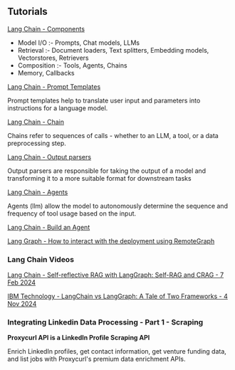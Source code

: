 ## Tutorials

[Lang Chain - Components](https://python.langchain.com/v0.1/docs/modules/)

* Model I/O :- Prompts, Chat models, LLMs
* Retrieval :- Document loaders, Text splitters, Embedding models, Vectorstores, Retrievers
* Composition :- Tools, Agents, Chains
* Memory, Callbacks

[Lang Chain - Prompt Templates](https://python.langchain.com/docs/concepts/prompt_templates/)

Prompt templates help to translate user input and parameters into instructions for a language model. 

[Lang Chain - Chain](https://python.langchain.com/v0.1/docs/modules/chains/)

Chains refer to sequences of calls - whether to an LLM, a tool, or a data preprocessing step.

[Lang Chain - Output parsers](https://www.udemy.com/course/langchain/learn/lecture/44709555#overview)

Output parsers are responsible for taking the output of a model and transforming it to a more suitable format for downstream tasks

[Lang Chain - Agents](https://python.langchain.com/v0.1/docs/use_cases/tool_use/agents/)

Agents (llm) allow the model to autonomously determine the sequence and frequency of tool usage based on the input.

[Lang Chain - Build an Agent](https://python.langchain.com/docs/tutorials/agents/)

[Lang Graph - How to interact with the deployment using RemoteGraph](https://langchain-ai.github.io/langgraph/how-tos/use-remote-graph/)

### Lang Chain Videos

[Lang Chain - Self-reflective RAG with LangGraph: Self-RAG and CRAG - 7 Feb 2024](https://www.youtube.com/watch?v=pbAd8O1Lvm4)

[IBM Technology - LangChain vs LangGraph: A Tale of Two Frameworks - 4 Nov 2024 ](https://www.youtube.com/watch?v=qAF1NjEVHhY)



### Integrating Linkedin Data Processing - Part 1 - Scraping  

**Proxycurl API is a LinkedIn Profile Scraping API**

Enrich LinkedIn profiles, get contact information, get venture funding data, and list jobs with Proxycurl's premium data enrichment APIs.
